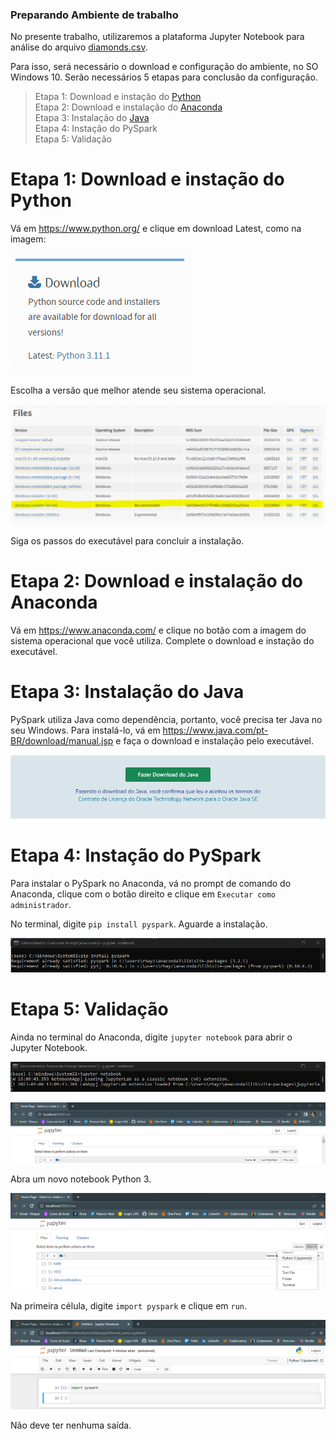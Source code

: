 ### Preparando Ambiente de trabalho

No presente trabalho, utilizaremos a plataforma Jupyter Notebook para análise do arquivo [diamonds.csv](link).

Para isso, será necessário o download e configuração do ambiente, no SO Windows 10. Serão necessários 5 etapas para conclusão da configuração.

> Etapa 1: Download e instação do [Python](https://www.python.org/)<br>
> Etapa 2: Download e instalação do [Anaconda](https://www.anaconda.com/)<br>
> Etapa 3: Instalação do [Java](https://www.java.com/pt-BR/download/manual.jsp)<br>
> Etapa 4: Instação do PySpark<br>
> Etapa 5: Validação<br>

# Etapa 1: Download e instação do Python

Vá em https://www.python.org/  e clique em download Latest, como na imagem:

![Pull image](./images/1.PNG)

Escolha a versão que melhor atende seu sistema operacional.

![Pull image](./images/2.PNG)

Siga os passos do executável para concluir a instalação.

# Etapa 2: Download e instalação do Anaconda

Vá em https://www.anaconda.com/ e clique no botão com a imagem do sistema operacional que você utiliza. Complete o download e instação do executável.

# Etapa 3: Instalação do Java

PySpark utiliza Java como dependência, portanto, você precisa ter Java no seu Windows. Para instalá-lo, vá em https://www.java.com/pt-BR/download/manual.jsp e faça o download e instalação pelo executável.

![Pull image](./images/3.png)

# Etapa 4: Instação do PySpark

Para instalar o PySpark no Anaconda, vá no prompt de comando do Anaconda, clique com o botão direito e clique em `Executar como administrador`.

No terminal, digite `pip install pyspark`. Aguarde a instalação.

![Pull image](./images/4.png)

# Etapa 5: Validação

Ainda no terminal do Anaconda, digite `jupyter notebook` para abrir o Jupyter Notebook.

![Pull image](./images/5.png)

![Pull image](./images/6.png)

Abra um novo notebook Python 3.

![Pull image](./images/7.png)

Na primeira célula, digite `import pyspark` e clique em `run`.

![Pull image](./images/8.png)

Não deve ter nenhuma saída.